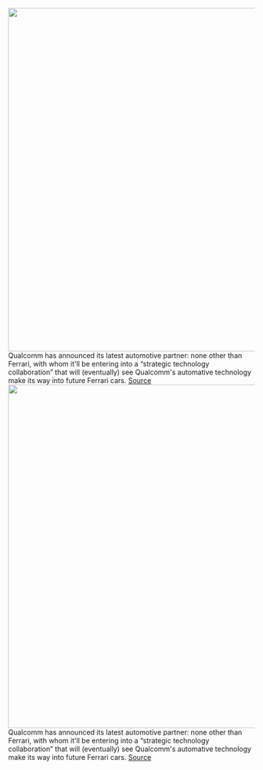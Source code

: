 <img src='https://cdn.vox-cdn.com/thumbor/ywfcO_qg-RkVqnxRaDJcNiJ2juI=/0x0:800x459/1200x800/filters:focal(336x166:464x294)/cdn.vox-cdn.com/uploads/chorus_image/image/70484840/snapdragonferrari_16x9_2_0.0.png' width='700px' /><br/>
Qualcomm has announced its latest automotive partner: none other than Ferrari, with whom it'll be entering into a “strategic technology collaboration” that will (eventually) see Qualcomm's automative technology make its way into future Ferrari cars.
<a href='https://www.theverge.com/2022/2/8/22923670/ferrari-qualcomm-digital-chassis-partnership-cockpit-cars-automotive'> Source <a/><img src='https://cdn.vox-cdn.com/thumbor/ywfcO_qg-RkVqnxRaDJcNiJ2juI=/0x0:800x459/1200x800/filters:focal(336x166:464x294)/cdn.vox-cdn.com/uploads/chorus_image/image/70484840/snapdragonferrari_16x9_2_0.0.png' width='700px' /><br/>
Qualcomm has announced its latest automotive partner: none other than Ferrari, with whom it'll be entering into a “strategic technology collaboration” that will (eventually) see Qualcomm's automative technology make its way into future Ferrari cars.
<a href='https://www.theverge.com/2022/2/8/22923670/ferrari-qualcomm-digital-chassis-partnership-cockpit-cars-automotive'> Source <a/>